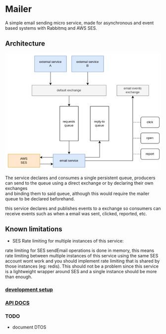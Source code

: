# Mailer

A simple email sending micro service, made for asynchronous and event based systems with Rabbitmq and AWS SES.

## Architecture

![diagram](./docs/imgs/diagram.png "diagram")

The service declares and consumes a single persistent queue, producers can send to the queue using a direct exchange or by declaring their own exchanges  
and binding them to said queue, although this would require the mailer queue to be declared beforehand.

this service declares and publishes events to a exchange so consumers can receive events such as when a email was sent, clicked, reported, etc.

## Known limitations

- SES Rate limiting for multiple instances of this service:

rate limiting for SES sendEmail operations is done in memory, this means rate limiting between multiple instances
of this service using the same SES account wont work and you should implement rate limiting that is shared by those
instances (eg: redis). This should not be a problem since this service is a lightweight wrapper around SES and a 
single instance should be more than enough.

### [development setup](./docs/dev_setup.md)

### [API DOCS](./docs/dev_setup.md)

### TODO
- document DTOS
